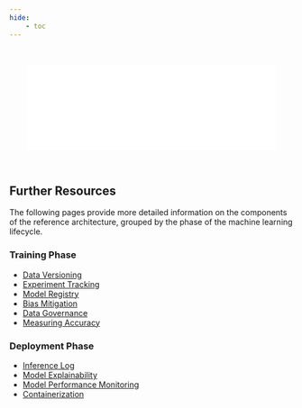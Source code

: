 ```yaml
---
hide:
    - toc
---
```


<!-- Need to use embed instead of img to enable hyperlinks in the image -->

<embed src="../../_images/reference-architecture.drawio.svg" id="svgFrame"
style="padding: 32px; width: 100%; box-sizing: border-box;"></embed>

<script>
// Open all local links in the top window (instead of the iframe/embed)
document.getElementById('svgFrame').addEventListener('load', function() {
    const iframe = this.getSVGDocument();
    // Need to match attribute name in all XML namespaces, since SVG <2 uses `xlink`
    const links = iframe.querySelectorAll('a[*|href^="/"]');
    links.forEach(link => link.setAttribute('target', '_top'));
});
</script>

## Further Resources

The following pages provide more detailed information on the components of the reference architecture, grouped by the phase of the machine learning lifecycle.

### Training Phase

-   [Data Versioning](data-versioning.md)
-   [Experiment Tracking](experiment-tracking.md)
-   [Model Registry](model-registry.md)
-   [Bias Mitigation](bias-mitigation.md)
-   [Data Governance](data-governance.md)
-   [Measuring Accuracy](accuracy.md)

### Deployment Phase

-   [Inference Log](inference-log.md)
-   [Model Explainability](explainability.md)
-   [Model Performance Monitoring](model-monitoring.md)
-   [Containerization](containerization.md)

